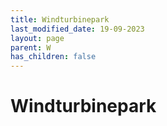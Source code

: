 ```yaml
---
title: Windturbinepark
last_modified_date: 19-09-2023
layout: page
parent: W
has_children: false
---
```


Windturbinepark
===============

